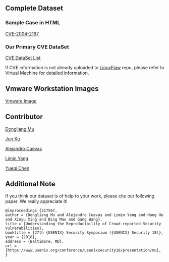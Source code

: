 ## Complete Dataset

### Sample Case in HTML

[CVE-2004-2167](CVE-2004-2167/README.md)

### Our Primary CVE DataSet

[CVE DataSet List](Primary_CVE/README.md)

If CVE information is not already uploaded to [LinuxFlaw](https://github.com/VulnReproduction/LinuxFlaw) repo, please refer to Virtual Machine for detailed information.

## Vmware Workstation Images

[Vmware Image](VMware_Image/README.md)

## Contributor

[Dongliang Mu](https://github.com/mudongliang)

[Jun Xu](https://github.com/junxzm1990)

[Alejandro Cuevas](https://github.com/aledcuevas)

[Limin Yang](https://github.com/linus-young)

[Yueqi Chen](https://github.com/chenyueqi)

## Additional Note

If you think our dataset is of help to your work, please cite our following paper. We really appreciate it!


```
@inproceedings {217567,
author = {Dongliang Mu and Alejandro Cuevas and Limin Yang and Hang Hu and Xinyu Xing and Bing Mao and Gang Wang},
title = {Understanding the Reproducibility of Crowd-reported Security Vulnerabilities},
booktitle = {27th {USENIX} Security Symposium ({USENIX} Security 18)},
year = {2018},
address = {Baltimore, MD},
url = {https://www.usenix.org/conference/usenixsecurity18/presentation/mu},
}
```
